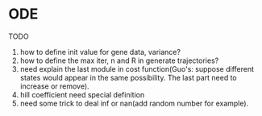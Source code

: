 # ODE

TODO
1. how to define init value for gene data, variance?
2. how to define the max iter, n and R in generate trajectories?
3. need explain the last module in cost function(Guo's: suppose different states would appear in the same possibility. 
The last part need to increase or remove).
4. hill coefficient need special definition
5. need some trick to deal inf or nan(add random number for example).
